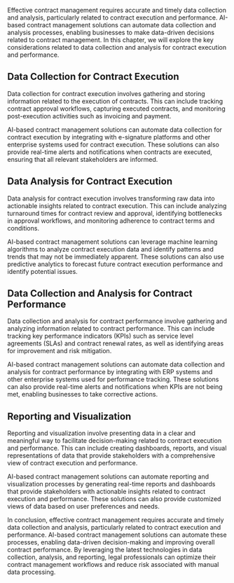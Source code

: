
Effective contract management requires accurate and timely data collection and analysis, particularly related to contract execution and performance. AI-based contract management solutions can automate data collection and analysis processes, enabling businesses to make data-driven decisions related to contract management. In this chapter, we will explore the key considerations related to data collection and analysis for contract execution and performance.

Data Collection for Contract Execution
--------------------------------------

Data collection for contract execution involves gathering and storing information related to the execution of contracts. This can include tracking contract approval workflows, capturing executed contracts, and monitoring post-execution activities such as invoicing and payment.

AI-based contract management solutions can automate data collection for contract execution by integrating with e-signature platforms and other enterprise systems used for contract execution. These solutions can also provide real-time alerts and notifications when contracts are executed, ensuring that all relevant stakeholders are informed.

Data Analysis for Contract Execution
------------------------------------

Data analysis for contract execution involves transforming raw data into actionable insights related to contract execution. This can include analyzing turnaround times for contract review and approval, identifying bottlenecks in approval workflows, and monitoring adherence to contract terms and conditions.

AI-based contract management solutions can leverage machine learning algorithms to analyze contract execution data and identify patterns and trends that may not be immediately apparent. These solutions can also use predictive analytics to forecast future contract execution performance and identify potential issues.

Data Collection and Analysis for Contract Performance
-----------------------------------------------------

Data collection and analysis for contract performance involve gathering and analyzing information related to contract performance. This can include tracking key performance indicators (KPIs) such as service level agreements (SLAs) and contract renewal rates, as well as identifying areas for improvement and risk mitigation.

AI-based contract management solutions can automate data collection and analysis for contract performance by integrating with ERP systems and other enterprise systems used for performance tracking. These solutions can also provide real-time alerts and notifications when KPIs are not being met, enabling businesses to take corrective actions.

Reporting and Visualization
---------------------------

Reporting and visualization involve presenting data in a clear and meaningful way to facilitate decision-making related to contract execution and performance. This can include creating dashboards, reports, and visual representations of data that provide stakeholders with a comprehensive view of contract execution and performance.

AI-based contract management solutions can automate reporting and visualization processes by generating real-time reports and dashboards that provide stakeholders with actionable insights related to contract execution and performance. These solutions can also provide customized views of data based on user preferences and needs.

In conclusion, effective contract management requires accurate and timely data collection and analysis, particularly related to contract execution and performance. AI-based contract management solutions can automate these processes, enabling data-driven decision-making and improving overall contract performance. By leveraging the latest technologies in data collection, analysis, and reporting, legal professionals can optimize their contract management workflows and reduce risk associated with manual data processing.
